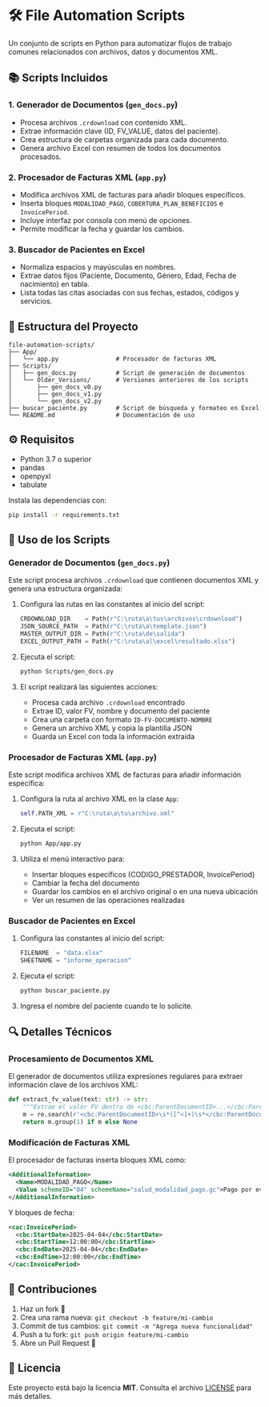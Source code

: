 # 🛠️ File Automation Scripts

Un conjunto de scripts en Python para automatizar flujos de trabajo comunes relacionados con archivos, datos y documentos XML.

## 📚 Scripts Incluidos

### 1. **Generador de Documentos (`gen_docs.py`)**
   - Procesa archivos `.crdownload` con contenido XML.
   - Extrae información clave (ID, FV_VALUE, datos del paciente).
   - Crea estructura de carpetas organizada para cada documento.
   - Genera archivo Excel con resumen de todos los documentos procesados.

### 2. **Procesador de Facturas XML (`app.py`)**
   - Modifica archivos XML de facturas para añadir bloques específicos.
   - Inserta bloques `MODALIDAD_PAGO`, `COBERTURA_PLAN_BENEFICIOS` e `InvoicePeriod`.
   - Incluye interfaz por consola con menú de opciones.
   - Permite modificar la fecha y guardar los cambios.

### 3. **Buscador de Pacientes en Excel**
   - Normaliza espacios y mayúsculas en nombres.
   - Extrae datos fijos (Paciente, Documento, Género, Edad, Fecha de nacimiento) en tabla.
   - Lista todas las citas asociadas con sus fechas, estados, códigos y servicios.

## 📂 Estructura del Proyecto

```
file-automation-scripts/
├── App/
│   └── app.py                # Procesador de facturas XML
├── Scripts/
│   ├── gen_docs.py           # Script de generación de documentos
│   └── Older_Versions/       # Versiones anteriores de los scripts
│       ├── gen_docs_v0.py
│       ├── gen_docs_v1.py
│       └── gen_docs_v2.py
├── buscar_paciente.py        # Script de búsqueda y formateo en Excel
└── README.md                 # Documentación de uso
```

## ⚙️ Requisitos

- Python 3.7 o superior
- pandas
- openpyxl
- tabulate

Instala las dependencias con:

```bash
pip install -r requirements.txt
```

## 🚀 Uso de los Scripts

### Generador de Documentos (`gen_docs.py`)

Este script procesa archivos `.crdownload` que contienen documentos XML y genera una estructura organizada:

1. Configura las rutas en las constantes al inicio del script:
   ```python
   CRDOWNLOAD_DIR    = Path(r"C:\ruta\a\tus\archivos\crdownload")
   JSON_SOURCE_PATH  = Path(r"C:\ruta\a\template.json")
   MASTER_OUTPUT_DIR = Path(r"C:\ruta\de\salida")
   EXCEL_OUTPUT_PATH = Path(r"C:\ruta\al\excel\resultado.xlsx")
   ```

2. Ejecuta el script:
   ```bash
   python Scripts/gen_docs.py
   ```

3. El script realizará las siguientes acciones:
   - Procesa cada archivo `.crdownload` encontrado
   - Extrae ID, valor FV, nombre y documento del paciente
   - Crea una carpeta con formato `ID-FV-DOCUMENTO-NOMBRE`
   - Genera un archivo XML y copia la plantilla JSON
   - Guarda un Excel con toda la información extraída

### Procesador de Facturas XML (`app.py`)

Este script modifica archivos XML de facturas para añadir información específica:

1. Configura la ruta al archivo XML en la clase `App`:
   ```python
   self.PATH_XML = r"C:\ruta\a\tu\archivo.xml"
   ```

2. Ejecuta el script:
   ```bash
   python App/app.py
   ```

3. Utiliza el menú interactivo para:
   - Insertar bloques específicos (CODIGO_PRESTADOR, InvoicePeriod)
   - Cambiar la fecha del documento
   - Guardar los cambios en el archivo original o en una nueva ubicación
   - Ver un resumen de las operaciones realizadas

### Buscador de Pacientes en Excel

1. Configura las constantes al inicio del script:
   ```python
   FILENAME  = "data.xlsx"
   SHEETNAME = "informe_operacion"
   ```

2. Ejecuta el script:
   ```bash
   python buscar_paciente.py
   ```

3. Ingresa el nombre del paciente cuando te lo solicite.

## 🔍 Detalles Técnicos

### Procesamiento de Documentos XML

El generador de documentos utiliza expresiones regulares para extraer información clave de los archivos XML:

```python
def extract_fv_value(text: str) -> str:
    """Extrae el valor FV dentro de <cbc:ParentDocumentID>...</cbc:ParentDocumentID>."""
    m = re.search(r'<cbc:ParentDocumentID>\s*([^<]+)\s*</cbc:ParentDocumentID>', text)
    return m.group(1) if m else None
```

### Modificación de Facturas XML

El procesador de facturas inserta bloques XML como:

```xml
<AdditionalInformation>
  <Name>MODALIDAD_PAGO</Name>
  <Value schemeID="04" schemeName="salud_modalidad_pago.gc">Pago por evento</Value>
</AdditionalInformation>
```

Y bloques de fecha:

```xml
<cac:InvoicePeriod>
  <cbc:StartDate>2025-04-04</cbc:StartDate>
  <cbc:StartTime>12:00:00</cbc:StartTime>
  <cbc:EndDate>2025-04-04</cbc:EndDate>
  <cbc:EndTime>12:00:00</cbc:EndTime>
</cac:InvoicePeriod>
```

## 🤝 Contribuciones

1. Haz un fork 🍴
2. Crea una rama nueva: `git checkout -b feature/mi-cambio`
3. Commit de tus cambios: `git commit -m "Agrega nueva funcionalidad"`
4. Push a tu fork: `git push origin feature/mi-cambio`
5. Abre un Pull Request 📝

## 📄 Licencia

Este proyecto está bajo la licencia **MIT**.
Consulta el archivo [LICENSE](LICENSE) para más detalles.